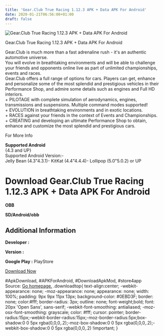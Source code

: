 ```yaml
---
title: 'Gear.Club True Racing 1.12.3 APK + Data APK For Android'
date: 2020-01-21T06:56:00+01:00
draft: false
---
```


![Gear.Club True Racing 1.12.3 APK + Data APK For Android](https://i0.wp.com/apkhome.net/wp-content/uploads/2017/06/Gear.Club-True-Racing-1.12.3.png "Gear.Club True Racing 1.12.3 APK + Data APK For Android")

  

Gear.Club True Racing 1.12.3 APK + Data APK For Android

Gear.Club is much more than a fast adrenaline rush - it's an authentic automotive universe.  
You will evolve in breathtaking environments and will be able to challenge your friends and opponents online live as part of unlimited championships, events and races.  
Gear.Club offers a full range of options for cars. Players can get, enhance and personalize some of the most splendid and prestigious vehicles in their Performance Shop, and admire some details such as engines and Full HD interiors.  
\+ PILOTAGE with complete simulation of aerodynamics, engines, transmissions and suspensions. Multiple command modes supported!  
\+ EVOLUTION in breathtaking environments and in exotic locations.  
\+ RACES against your friends in the context of Events and Championships.  
\+ CREATING and developing an ultimate Performance Shop to obtain, enhance and customize the most splendid and prestigious cars.

For More Info

**Supported Android**  
{4.3 and UP}  
Supported Android Version:-  
Jelly Bean (4.3"4.3.1)- KitKat (4.4"4.4.4)- Lollipop (5.0"5.0.2) or UP

Download Gear.Club True Racing 1.12.3 APK + Data APK For Android
================================================================

**OBB**

**SD/Android/obb**

Additional Information
----------------------

**Developer :**

**Version :**

**Google Play :** PlayStore

  

[Download Now](https://store4app.co/post/gear-club-true-racing-1-12-3-apk-data-apk-for-android_1573671790)

  
#ApkDownload, #APKForAndroid, #DownloadApkMod, #store4app  
Source: [Go homepage.](https://store4app.co/post/gear-club-true-racing-1-12-3-apk-data-apk-for-android_1573671790) .downloadtop{ text-align:center; -webkit-appearance: none; -moz-appearance: none; appearance: none; width: 100%; padding: 9px 9px 11px 13px; background-color: #0EBD3F; border: none; color:#fff; border-radius: 3px; outline: none; font-weight;bold; font: 20px 'Open Sans', sans-serif; -webkit-font-smoothing: antialiased; -moz-osx-font-smoothing: grayscale; color: #fff; cursor: pointer; border-radius:15px;-webkit-border-radius:15px;-moz-border-radius:5px;box-shadow:0 0 5px rgba(0,0,0,.2);-moz-box-shadow:0 0 5px rgba(0,0,0,.2);-webkit-box-shadow:0 0 5px rgba(0,0,0,.2) !important; }